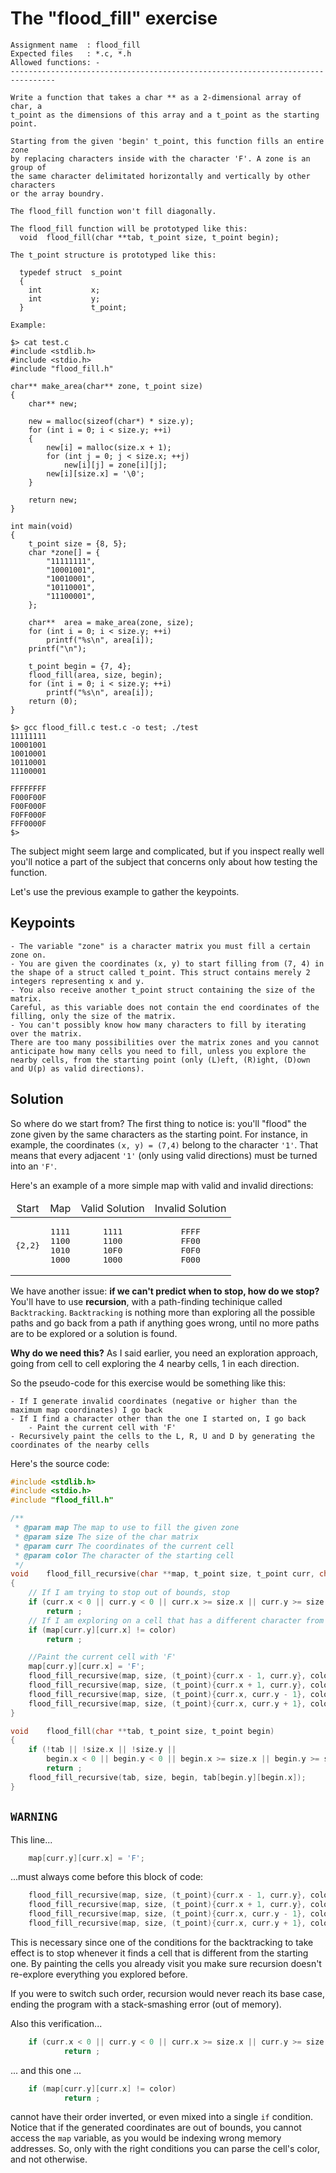 # **The "flood_fill" exercise**

```
Assignment name  : flood_fill
Expected files   : *.c, *.h
Allowed functions: -
--------------------------------------------------------------------------------

Write a function that takes a char ** as a 2-dimensional array of char, a
t_point as the dimensions of this array and a t_point as the starting point.

Starting from the given 'begin' t_point, this function fills an entire zone
by replacing characters inside with the character 'F'. A zone is an group of
the same character delimitated horizontally and vertically by other characters
or the array boundry.

The flood_fill function won't fill diagonally.

The flood_fill function will be prototyped like this:
  void  flood_fill(char **tab, t_point size, t_point begin);

The t_point structure is prototyped like this:

  typedef struct  s_point
  {
    int           x;
    int           y;
  }               t_point;

Example:

$> cat test.c
#include <stdlib.h>
#include <stdio.h>
#include "flood_fill.h"

char** make_area(char** zone, t_point size)
{
	char** new;

	new = malloc(sizeof(char*) * size.y);
	for (int i = 0; i < size.y; ++i)
	{
		new[i] = malloc(size.x + 1);
		for (int j = 0; j < size.x; ++j)
			new[i][j] = zone[i][j];
		new[i][size.x] = '\0';
	}

	return new;
}

int main(void)
{
	t_point size = {8, 5};
	char *zone[] = {
		"11111111",
		"10001001",
		"10010001",
		"10110001",
		"11100001",
	};

	char**  area = make_area(zone, size);
	for (int i = 0; i < size.y; ++i)
		printf("%s\n", area[i]);
	printf("\n");

	t_point begin = {7, 4};
	flood_fill(area, size, begin);
	for (int i = 0; i < size.y; ++i)
		printf("%s\n", area[i]);
	return (0);
}

$> gcc flood_fill.c test.c -o test; ./test
11111111
10001001
10010001
10110001
11100001

FFFFFFFF
F000F00F
F00F000F
F0FF000F
FFF0000F
$>
```

The subject might seem large and complicated, but if you inspect really well you'll notice a part of the subject that concerns only about how testing the function.

Let's use the previous example to gather the keypoints.

## **Keypoints**

	- The variable "zone" is a character matrix you must fill a certain zone on. 
	- You are given the coordinates (x, y) to start filling from (7, 4) in the shape of a struct called t_point. This struct contains merely 2 integers representing x and y.
	- You also receive another t_point struct containing the size of the matrix.
	Careful, as this variable does not contain the end coordinates of the filling, only the size of the matrix.
	- You can't possibly know how many characters to fill by iterating over the matrix. 
	There are too many possibilities over the matrix zones and you cannot anticipate how many cells you need to fill, unless you explore the nearby cells, from the starting point (only (L)eft, (R)ight, (D)own and U(p) as valid directions).

## **Solution**

So where do we start from? The first thing to notice is: you'll "flood" the zone given by the same characters as the starting point. For instance, in example, the coordinates `(x, y) = (7,4)` belong to the character `'1'`. That means that every adjacent `'1'` (only using valid directions) must be turned into an `'F'`.

Here's an example of a more simple map with valid and invalid directions:

<table>
	<thead>
		<tr align="center">
			<td>Start</td>
			<td>Map</td>
			<td>Valid Solution</td>
			<td>Invalid Solution</td>
		</tr>
	</thead>
	<tbody>
		<tr>
			<td>
				<pre align="center">
{2,2}
</pre>
			</td>
			<td>
				<pre align="center">
1111
1100
1010
1000
</pre >
			</td>
			<td>
				<pre align="center">
1111
1100
10F0
1000
</pre>
			</td>
			<td>
				<pre align="center">
FFFF
FF00
F0F0
F000
</pre>
			</td>
		</tr>
	</tbody>
</table>

We have another issue: **if we can't predict when to stop, how do we stop?** You'll have to use **recursion**, with a path-finding techinique called `Backtracking`. `Backtracking` is nothing more than exploring all the possible paths and go back from a path if anything goes wrong, until no more paths are to be explored or a solution is found.

**Why do we need this?** As I said earlier, you need an exploration approach, going from cell to cell exploring the 4 nearby cells, 1 in each direction.

So the pseudo-code for this exercise would be something like this:

	- If I generate invalid coordinates (negative or higher than the maximum map coordinates) I go back
	- If I find a character other than the one I started on, I go back
        - Paint the current cell with 'F'
	- Recursively paint the cells to the L, R, U and D by generating the coordinates of the nearby cells
	
Here's the source code:

```C
#include <stdlib.h>
#include <stdio.h>
#include "flood_fill.h"

/**
 * @param map The map to use to fill the given zone
 * @param size The size of the char matrix
 * @param curr The coordinates of the current cell
 * @param color The character of the starting cell
 */
void	flood_fill_recursive(char **map, t_point size, t_point curr, char color)
{
	// If I am trying to stop out of bounds, stop
	if (curr.x < 0 || curr.y < 0 || curr.x >= size.x || curr.y >= size.y)
		return ;
	// If I am exploring on a cell that has a different character from the starting one, stop
	if (map[curr.y][curr.x] != color)
		return ;

	//Paint the current cell with 'F'
	map[curr.y][curr.x] = 'F';
	flood_fill_recursive(map, size, (t_point){curr.x - 1, curr.y}, color); //L
	flood_fill_recursive(map, size, (t_point){curr.x + 1, curr.y}, color); //R
	flood_fill_recursive(map, size, (t_point){curr.x, curr.y - 1}, color); //U
	flood_fill_recursive(map, size, (t_point){curr.x, curr.y + 1}, color); //D
}

void	flood_fill(char **tab, t_point size, t_point begin)
{
	if (!tab || !size.x || !size.y || 
		begin.x < 0 || begin.y < 0 || begin.x >= size.x || begin.y >= size.y)
		return ;
	flood_fill_recursive(tab, size, begin, tab[begin.y][begin.x]);
}
```
## `WARNING` 

This line...

```C
	map[curr.y][curr.x] = 'F';
```

...must always come before this block of code:

```C
	flood_fill_recursive(map, size, (t_point){curr.x - 1, curr.y}, color); //L
	flood_fill_recursive(map, size, (t_point){curr.x + 1, curr.y}, color); //R
	flood_fill_recursive(map, size, (t_point){curr.x, curr.y - 1}, color); //U
	flood_fill_recursive(map, size, (t_point){curr.x, curr.y + 1}, color); //D
```

This is necessary since one of the conditions for the backtracking to take effect is to stop whenever it finds a cell that is different from the starting one. By painting the cells you already visit you make sure recursion doesn't re-explore everything you explored before. 

If you were to switch such order, recursion would never reach its base case, ending the program with a stack-smashing error (out of memory).

Also this verification...

```C
	if (curr.x < 0 || curr.y < 0 || curr.x >= size.x || curr.y >= size.y)
			return ;
```

... and this one ...
```C
	if (map[curr.y][curr.x] != color)
			return ;
```

cannot have their order inverted, or even mixed into a single `if` condition. Notice that if the generated coordinates are out of bounds, you cannot access the `map` variable, as you would be indexing wrong memory addresses. So, only with the right conditions you can parse the cell's color, and not otherwise. 
